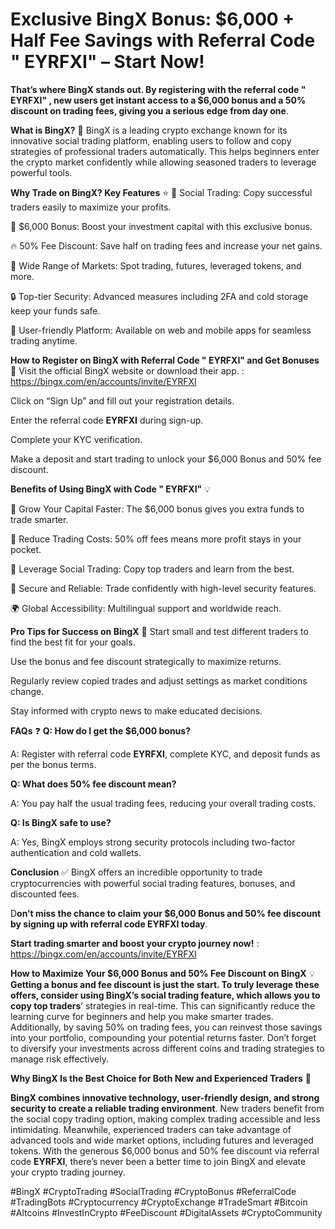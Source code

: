 # Exclusive BingX Bonus: $6,000 + Half Fee Savings with Referral Code " EYRFXI" – Start Now!

**That’s where BingX stands out.  By registering with the referral code " EYRFXI" , new users get instant access to a $6,000 bonus and a 50% discount on trading fees, giving you a serious edge from day one**.

**What is BingX?**
🤔
BingX is a leading crypto exchange known for its innovative social trading platform, enabling users to follow and copy strategies of professional traders automatically. This helps beginners enter the crypto market confidently while allowing seasoned traders to leverage powerful tools.

**Why Trade on BingX? Key Features**
⭐
🤝 Social Trading: Copy successful traders easily to maximize your profits.

💸 $6,000 Bonus: Boost your investment capital with this exclusive bonus.

🔥 50% Fee Discount: Save half on trading fees and increase your net gains.

💼 Wide Range of Markets: Spot trading, futures, leveraged tokens, and more.

🔒 Top-tier Security: Advanced measures including 2FA and cold storage keep your funds safe.

📱 User-friendly Platform: Available on web and mobile apps for seamless trading anytime.

**How to Register on BingX with Referral Code " EYRFXI" and Get Bonuses**
🎁
Visit the official BingX website or download their app. : https://bingx.com/en/accounts/invite/EYRFXI

Click on “Sign Up” and fill out your registration details.

Enter the referral code **EYRFXI** during sign-up.

Complete your KYC verification.

Make a deposit and start trading to unlock your $6,000 Bonus and 50% fee discount.

**Benefits of Using BingX with Code " EYRFXI"** 💡

🚀 Grow Your Capital Faster: The $6,000 bonus gives you extra funds to trade smarter.

💸 Reduce Trading Costs: 50% off fees means more profit stays in your pocket.

🤖 Leverage Social Trading: Copy top traders and learn from the best.

🔐 Secure and Reliable: Trade confidently with high-level security features.

🌍 Global Accessibility: Multilingual support and worldwide reach.

**Pro Tips for Success on BingX**
🎯
Start small and test different traders to find the best fit for your goals.

Use the bonus and fee discount strategically to maximize returns.

Regularly review copied trades and adjust settings as market conditions change.

Stay informed with crypto news to make educated decisions.

**FAQs** ❓
**Q: How do I get the $6,000 bonus?**

A: Register with referral code **EYRFXI**, complete KYC, and deposit funds as per the bonus terms.

**Q: What does 50% fee discount mean?**

A: You pay half the usual trading fees, reducing your overall trading costs.

**Q: Is BingX safe to use?**

A: Yes, BingX employs strong security protocols including two-factor authentication and cold wallets.

**Conclusion**
✅
BingX offers an incredible opportunity to trade cryptocurrencies with powerful social trading features, bonuses, and discounted fees. 

D**on’t miss the chance to claim your $6,000 Bonus and 50% fee discount by signing up with referral code EYRFXI today**.

**Start trading smarter and boost your crypto journey now!**  : https://bingx.com/en/accounts/invite/EYRFXI

**How to Maximize Your $6,000 Bonus and 50% Fee Discount on BingX**
💡
**Getting a bonus and fee discount is just the start. To truly leverage these offers, consider using BingX’s social trading feature, which allows you to copy top traders**’ strategies in real-time. This can significantly reduce the learning curve for beginners and help you make smarter trades. Additionally, by saving 50% on trading fees, you can reinvest those savings into your portfolio, compounding your potential returns faster. Don’t forget to diversify your investments across different coins and trading strategies to manage risk effectively.

**Why BingX Is the Best Choice for Both New and Experienced Traders** 🌟

**BingX combines innovative technology, user-friendly design, and strong security to create a reliable trading environment**. New traders benefit from the social copy trading option, making complex trading accessible and less intimidating. Meanwhile, experienced traders can take advantage of advanced tools and wide market options, including futures and leveraged tokens. With the generous $6,000 bonus and 50% fee discount via referral code **EYRFXI**, there’s never been a better time to join BingX and elevate your crypto trading journey.


#BingX #CryptoTrading #SocialTrading #CryptoBonus #ReferralCode #TradingBots #Cryptocurrency #CryptoExchange #TradeSmart #Bitcoin #Altcoins #InvestInCrypto #FeeDiscount #DigitalAssets #CryptoCommunity


